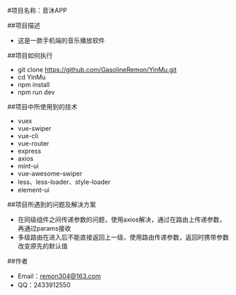 #项目名称：音沐APP

##项目描述
- 这是一款手机端的音乐播放软件

##项目如何执行
- git clone https://github.com/GasolineRemon/YinMu.git
- cd YinMu
- npm install
- npm run dev 


##项目中所使用到的技术
- vuex
- vue-swiper 
- vue-cli 
- vue-router 
- express
- axios
- mint-ui
- vue-awesome-swiper
- less、less-loader、style-loader
- element-ui

##项目所遇到的问题及解决方案
- 在同级组件之间传递参数的问题，使用axios解决，通过在路由上传递参数，再通过params接收
- 多级路由在进入后不能直接返回上一级，使用路由传递参数，返回时携带参数改变原先的默认值

##作者
- Email：remon304@163.com
- QQ：2433912550

